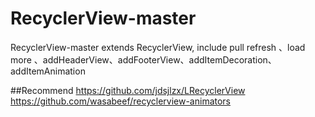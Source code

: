 # RecyclerView-master
RecyclerView-master extends RecyclerView, include pull refresh 、load more 、addHeaderView、addFooterView、addItemDecoration、addItemAnimation


##Recommend
https://github.com/jdsjlzx/LRecyclerView
https://github.com/wasabeef/recyclerview-animators